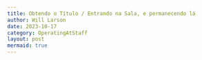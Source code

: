 ```yaml
---
title: Obtendo o Título / Entrando na Sala, e permanecendo lá
author: Will Larson 
date: 2023-10-17
category: OperatingAtStaff
layout: post
mermaid: true
---
```


